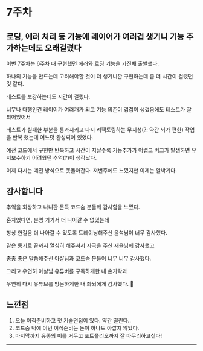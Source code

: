 # 7주차

## 로딩, 에러 처리 등 기능에 레이어가 여러겹 생기니 기능 추가하는데도 오래걸렸다

이번 7주차는 6주차 때 구현했던 에러와 로딩 기능을 가진채 출발했다.

하나의 기능을 만드는데 고려해야할 것이 더 생기니깐 구현하는데 좀 더 시간이 걸렸던 것 같다.

테스트를 보강하는데도 시간이 걸렸다.

너무나 다행인건 레이어가 여러개가 되고 기능 의존이 겹겹이 생겼음에도 테스트가 잘 되어있어서

테스트가 실패한 부분을 통과시키고 다시 리팩토링하는 무지성(?: 약간 뇌가 편한) 작업을 반복 했는데 어느덧 완성되어 있었다.

예전 코드에서 구현만 반복하고 시간이 지날수록 기능추가가 어렵고 버그가 발생하면 유지보수하기 어려웠던 추억(?)이 생각났다.

이제 다시는 예전 방식으로 못돌아간다. 저번주에도 느꼈지만 이제는 알박기다.

## 감사합니다

추억을 회상하고 나니깐 문득 코드숨 분들께 감사함을 느꼈다.

혼자였다면, 분명 거기서 더 나아갈 수 없었는데

항상 한걸음 더 나아갈 수 있도록 트레이닝해주신 윤석님이 너무 감사했다.

같은 동기로 끝까지 열심히 해주셔서 자극을 주신 재윤님께 감사했고

종종 좋은 말씀해주신 아샬님과 코드숨 분들이 너무 너무 감사했다.

그리고 우연히 아샬님 유튜버를 구독하게한 내 손가락과

우연히 다시 유튜브를 방문하게한 내 좌뇌에게 감사했다. 🤣

## 느낀점

1. 오늘 이직준비하고 첫 기술면접이 있다. 약간 떨린다..
2. 코드숨 덕에 이번 이직준비는 돈이 하나도 아깝지 않았다.
3. 마지막까지 유종의 미를 거두고 포트폴리오까지 잘 마무리하고싶다!

---
